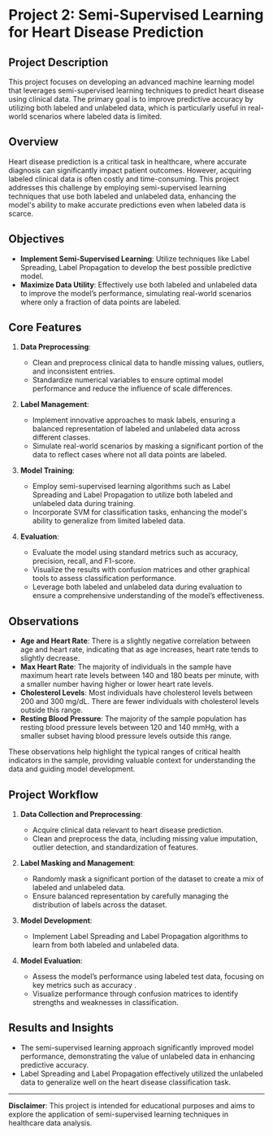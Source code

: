 # **Project 2: Semi-Supervised Learning for Heart Disease Prediction**

## **Project Description**

This project focuses on developing an advanced machine learning model that leverages semi-supervised learning techniques to predict heart disease using clinical data. The primary goal is to improve predictive accuracy by utilizing both labeled and unlabeled data, which is particularly useful in real-world scenarios where labeled data is limited.

## **Overview**

Heart disease prediction is a critical task in healthcare, where accurate diagnosis can significantly impact patient outcomes. However, acquiring labeled clinical data is often costly and time-consuming. This project addresses this challenge by employing semi-supervised learning techniques that use both labeled and unlabeled data, enhancing the model's ability to make accurate predictions even when labeled data is scarce.

## **Objectives**

- **Implement Semi-Supervised Learning**: Utilize techniques like Label Spreading, Label Propagation to develop the best possible predictive model.
- **Maximize Data Utility**: Effectively use both labeled and unlabeled data to improve the model’s performance, simulating real-world scenarios where only a fraction of data points are labeled.

## **Core Features**

1. **Data Preprocessing**:
   - Clean and preprocess clinical data to handle missing values, outliers, and inconsistent entries.
   - Standardize numerical variables to ensure optimal model performance and reduce the influence of scale differences.

2. **Label Management**:
   - Implement innovative approaches to mask labels, ensuring a balanced representation of labeled and unlabeled data across different classes.
   - Simulate real-world scenarios by masking a significant portion of the data to reflect cases where not all data points are labeled.

3. **Model Training**:
   - Employ semi-supervised learning algorithms such as Label Spreading and Label Propagation to utilize both labeled and unlabeled data during training.
   - Incorporate SVM for classification tasks, enhancing the model's ability to generalize from limited labeled data.

4. **Evaluation**:
   - Evaluate the model using standard metrics such as accuracy, precision, recall, and F1-score.
   - Visualize the results with confusion matrices and other graphical tools to assess classification performance.
   - Leverage both labeled and unlabeled data during evaluation to ensure a comprehensive understanding of the model’s effectiveness.

## **Observations**

- **Age and Heart Rate**: There is a slightly negative correlation between age and heart rate, indicating that as age increases, heart rate tends to slightly decrease.
- **Max Heart Rate**: The majority of individuals in the sample have maximum heart rate levels between 140 and 180 beats per minute, with a smaller number having higher or lower heart rate levels.
- **Cholesterol Levels**: Most individuals have cholesterol levels between 200 and 300 mg/dL. There are fewer individuals with cholesterol levels outside this range.
- **Resting Blood Pressure**: The majority of the sample population has resting blood pressure levels between 120 and 140 mmHg, with a smaller subset having blood pressure levels outside this range.

These observations help highlight the typical ranges of critical health indicators in the sample, providing valuable context for understanding the data and guiding model development.

## **Project Workflow**

1. **Data Collection and Preprocessing**:
   - Acquire clinical data relevant to heart disease prediction.
   - Clean and preprocess the data, including missing value imputation, outlier detection, and standardization of features.

2. **Label Masking and Management**:
   - Randomly mask a significant portion of the dataset to create a mix of labeled and unlabeled data.
   - Ensure balanced representation by carefully managing the distribution of labels across the dataset.

3. **Model Development**:
   - Implement Label Spreading and Label Propagation algorithms to learn from both labeled and unlabeled data.
    

4. **Model Evaluation**:
   - Assess the model’s performance using labeled test data, focusing on key metrics such as accuracy .
   - Visualize performance through confusion matrices to identify strengths and weaknesses in classification.
 

 

## **Results and Insights**

- The semi-supervised learning approach significantly improved model performance, demonstrating the value of unlabeled data in enhancing predictive accuracy.
- Label Spreading and Label Propagation effectively utilized the unlabeled data to generalize well on the heart disease classification task.
 

 

---

**Disclaimer**: This project is intended for educational purposes and aims to explore the application of semi-supervised learning techniques in healthcare data analysis.
